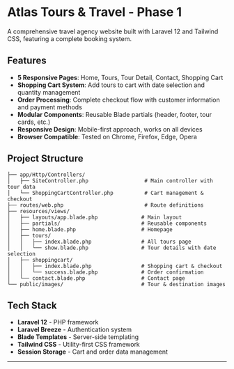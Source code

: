 # Atlas Tours & Travel - Phase 1

A comprehensive travel agency website built with Laravel 12 and Tailwind CSS, featuring a complete booking system.

## Features

- **5 Responsive Pages**: Home, Tours, Tour Detail, Contact, Shopping Cart
- **Shopping Cart System**: Add tours to cart with date selection and quantity management
- **Order Processing**: Complete checkout flow with customer information and payment methods
- **Modular Components**: Reusable Blade partials (header, footer, tour cards, etc.)
- **Responsive Design**: Mobile-first approach, works on all devices
- **Browser Compatible**: Tested on Chrome, Firefox, Edge, Opera

## Project Structure

```
├── app/Http/Controllers/
│   ├── SiteController.php                  # Main controller with tour data
│   └── ShoppingCartController.php          # Cart management & checkout
├── routes/web.php                          # Route definitions
├── resources/views/
│   ├── layouts/app.blade.php              # Main layout
│   ├── partials/                          # Reusable components
│   ├── home.blade.php                     # Homepage
│   ├── tours/
│   │   ├── index.blade.php                # All tours page
│   │   └── show.blade.php                 # Tour details with date selection
│   ├── shoppingcart/
│   │   ├── index.blade.php                # Shopping cart & checkout
│   │   └── success.blade.php              # Order confirmation
│   └── contact.blade.php                  # Contact page
└── public/images/                         # Tour & destination images
```


## Tech Stack

- **Laravel 12** - PHP framework
- **Laravel Breeze** - Authentication system
- **Blade Templates** - Server-side templating
- **Tailwind CSS** - Utility-first CSS framework
- **Session Storage** - Cart and order data management

---